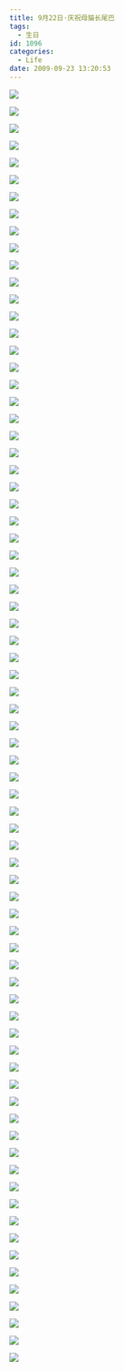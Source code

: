 ```yaml
---
title: 9月22日·庆祝母猫长尾巴
tags:
  - 生日
id: 1096
categories:
  - Life
date: 2009-09-23 13:20:53
---
```


![](/images/2009/09/23_20090923_11828.jpg)

![](/images/2009/09/23_20090923_11829.jpg)

![](/images/2009/09/23_20090923_11830.jpg)

![](/images/2009/09/23_20090923_11831.jpg)

![](/images/2009/09/23_20090923_11832.jpg)

![](/images/2009/09/23_20090923_11833.jpg)

![](/images/2009/09/23_20090923_11834.jpg)

![](/images/2009/09/23_20090923_11835.jpg)

![](/images/2009/09/23_20090923_11836.jpg)

![](/images/2009/09/23_20090923_11837.jpg)

![](/images/2009/09/23_20090923_11838.jpg)

![](/images/2009/09/23_20090923_11839.jpg)

![](/images/2009/09/23_20090923_11840.jpg)

![](/images/2009/09/23_20090923_11841.jpg)

![](/images/2009/09/23_20090923_11842.jpg)

![](/images/2009/09/23_20090923_11843.jpg)

![](/images/2009/09/23_20090923_11844.jpg)

![](/images/2009/09/23_20090923_11845.jpg)

![](/images/2009/09/23_20090923_11846.jpg)

![](/images/2009/09/23_20090923_11847.jpg)

![](/images/2009/09/23_20090923_11848.jpg)

![](/images/2009/09/23_20090923_11849.jpg)

![](/images/2009/09/23_20090923_11850.jpg)

![](/images/2009/09/23_20090923_11851.jpg)

![](/images/2009/09/23_20090923_11852.jpg)

![](/images/2009/09/23_20090923_11853.jpg)

![](/images/2009/09/23_20090923_11854.jpg)

![](/images/2009/09/23_20090923_11855.jpg)

![](/images/2009/09/23_20090923_11856.jpg)

![](/images/2009/09/23_20090923_11857.jpg)

![](/images/2009/09/23_20090923_11858.jpg)

![](/images/2009/09/23_20090923_11859.jpg)

![](/images/2009/09/23_20090923_11860.jpg)

![](/images/2009/09/23_20090923_11861.jpg)

![](/images/2009/09/23_20090923_11862.jpg)

![](/images/2009/09/23_20090923_11863.jpg)

![](/images/2009/09/23_20090923_11864.jpg)

![](/images/2009/09/23_20090923_11865.jpg)

![](/images/2009/09/23_20090923_11866.jpg)

![](/images/2009/09/23_20090923_11867.jpg)

![](/images/2009/09/23_20090923_11868.jpg)

![](/images/2009/09/23_20090923_11869.jpg)

![](/images/2009/09/23_20090923_11870.jpg)

![](/images/2009/09/23_20090923_11871.jpg)

![](/images/2009/09/23_20090923_11872.jpg)

![](/images/2009/09/23_20090923_11873.jpg)

![](/images/2009/09/23_20090923_11874.jpg)

![](/images/2009/09/23_20090923_11875.jpg)

![](/images/2009/09/23_20090923_11876.jpg)

![](/images/2009/09/23_20090923_11877.jpg)

![](/images/2009/09/23_20090923_11878.jpg)

![](/images/2009/09/23_20090923_11879.jpg)

![](/images/2009/09/23_20090923_11880.jpg)

![](/images/2009/09/23_20090923_11881.jpg)

![](/images/2009/09/23_20090923_11882.jpg)

![](/images/2009/09/23_20090923_11883.jpg)

![](/images/2009/09/23_20090923_11884.jpg)

![](/images/2009/09/23_20090923_11885.jpg)

![](/images/2009/09/23_20090923_11886.jpg)

![](/images/2009/09/23_20090923_11887.jpg)

![](/images/2009/09/23_20090923_11888.jpg)

![](/images/2009/09/23_20090923_11889.jpg)

![](/images/2009/09/23_20090923_11890.jpg)

![](/images/2009/09/23_20090923_11891.jpg)

![](/images/2009/09/23_20090923_11892.jpg)

![](/images/2009/09/23_20090923_11893.jpg)

![](/images/2009/09/23_20090923_11894.jpg)

![](/images/2009/09/23_20090923_11895.jpg)

![](/images/2009/09/23_20090923_11896.jpg)

![](/images/2009/09/23_20090923_11897.jpg)

![](/images/2009/09/23_20090923_11898.jpg)

![](/images/2009/09/23_20090923_11899.jpg)

![](/images/2009/09/23_20090923_11900.jpg)

![](/images/2009/09/23_20090923_11901.jpg)

![](/images/2009/09/23_20090923_11902.jpg)